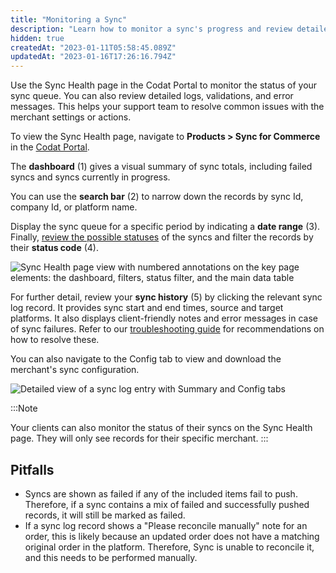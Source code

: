 ```yaml
---
title: "Monitoring a Sync"
description: "Learn how to monitor a sync's progress and review detailed logs"
hidden: true
createdAt: "2023-01-11T05:58:45.089Z"
updatedAt: "2023-01-16T17:26:16.794Z"
---
```


Use the Sync Health page in the Codat Portal to monitor the status of your sync queue. You can also review detailed logs, validations, and error messages. This helps your support team to resolve common issues with the merchant settings or actions.

To view the Sync Health page, navigate to **Products > Sync for Commerce** in the <a href="https://app.codat.io/products/sync-for-commerce" target="_blank">Codat Portal</a>.

The **dashboard** (1) gives a visual summary of sync totals, including failed syncs and syncs currently in progress.

You can use the **search bar** (2) to narrow down the records by sync Id, company Id, or platform name.

Display the sync queue for a specific period by indicating a **date range** (3). Finally, [review the possible statuses](/error-documentation#status-codes) of the syncs and filter the records by their **status code** (4).

<img
  src="/img/old/068227e-2023-01-13_09-27-21.png"
  alt="Sync Health page view with numbered annotations on the key page elements: the dashboard, filters, status filter, and the main data table"
/>

For further detail, review your **sync history** (5) by clicking the relevant sync log record. It provides sync start and end times, source and target platforms. It also displays client-friendly notes and error messages in case of sync failures. Refer to our [troubleshooting guide](/error-documentation#error-messages) for recommendations on how to resolve these.

You can also navigate to the Config tab to view and download the merchant's sync configuration.

<img
  src="/img/old/86ad267-2023-01-16_14-06-17.png"
  alt="Detailed view of a sync log entry with Summary and Config tabs "
/>

:::Note

Your clients can also monitor the status of their syncs on the Sync Health page. They will only see records for their specific merchant.
:::

## Pitfalls

- Syncs are shown as failed if any of the included items fail to push. Therefore, if a sync contains a mix of failed and successfully pushed records, it will still be marked as failed.
- If a sync log record shows a "Please reconcile manually" note for an order, this is likely because an updated order does not have a matching original order in the platform. Therefore, Sync is unable to reconcile it, and this needs to be performed manually.
